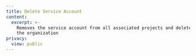 ```yaml
---
title: Delete Service Account
content:
  excerpt: >-
    Removes the service account from all associated projects and deletes it from
    the organization
privacy:
  view: public
---
```


